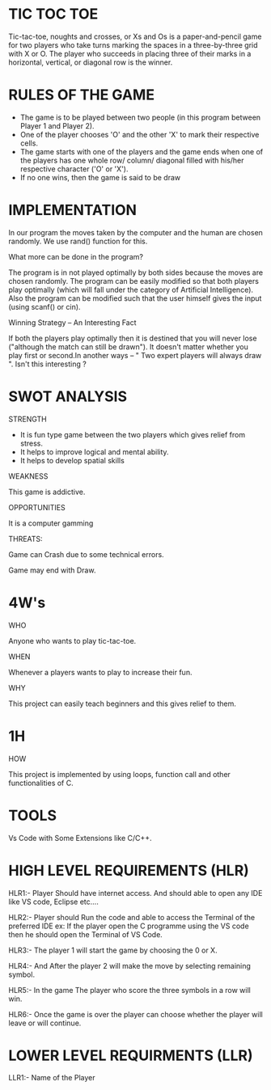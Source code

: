 # TIC TOC TOE

Tic-tac-toe, noughts and crosses, or Xs and Os is a paper-and-pencil game for two players who take turns marking the spaces in a three-by-three grid with X or O. The player who succeeds in placing three of their marks in a horizontal, vertical, or diagonal row is the winner.

# RULES OF THE GAME

- The game is to be played between two people (in this program between Player 1 and Player 2).
- One of the player chooses &#39;O&#39; and the other &#39;X&#39; to mark their respective cells.
- The game starts with one of the players and the game ends when one of the players has one whole row/ column/ diagonal filled with his/her respective character (&#39;O&#39; or &#39;X&#39;).
- If no one wins, then the game is said to be draw



# IMPLEMENTATION

In our program the moves taken by the computer and the human are chosen randomly. We use rand() function for this.

What more can be done in the program?

The program is in not played optimally by both sides because the moves are chosen randomly. The program can be easily modified so that both players play optimally (which will fall under the category of Artificial Intelligence). Also the program can be modified such that the user himself gives the input (using scanf() or cin).

Winning Strategy – An Interesting Fact

If both the players play optimally then it is destined that you will never lose (&quot;although the match can still be drawn&quot;). It doesn&#39;t matter whether you play first or second.In another ways – &quot; Two expert players will always draw &quot;. Isn&#39;t this interesting ?

# SWOT ANALYSIS

STRENGTH

- It is fun type game between the two players which gives relief from stress.
- It helps to improve logical and mental ability.
- It helps to develop spatial skills

WEAKNESS

This game is addictive.

OPPORTUNITIES

It is a computer gamming

THREATS:

Game can Crash due to some technical errors.

Game may end with Draw.

# 4W&#39;s

WHO

Anyone who wants to play tic-tac-toe.

WHEN

Whenever a players wants to play to increase their fun.

WHY

This project can easily teach beginners and this gives relief to them.

# 1H

HOW

This project is implemented by using loops, function call and other functionalities of C.

# TOOLS

Vs Code with Some Extensions like C/C++.

# HIGH LEVEL REQUIREMENTS (HLR)

HLR1:- Player Should have internet access. And should able to open any IDE like VS code, Eclipse etc….

HLR2:- Player should Run the code and able to access the Terminal of the preferred IDE ex: If the player open the C programme using the VS code then he should open the Terminal of VS Code.

HLR3:- The player 1 will start the game by choosing the 0 or X.

HLR4:- And After the player 2 will make the move by selecting remaining symbol.

HLR5:- In the game The player who score the three symbols in a row will win.

HLR6:- Once the game is over the player can choose whether the player will leave or will continue.

# LOWER LEVEL REQUIRMENTS (LLR)

LLR1:- Name of the Player
